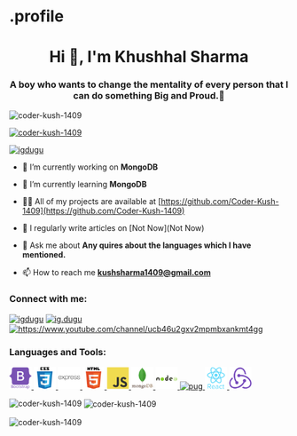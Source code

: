 # .profile




<h1 align="center">Hi 👋, I'm Khushhal Sharma</h1>
<h3 align="center">A boy who wants to change the mentality of every person that I can do something Big and Proud.🙂</h3>

<p align="left"> <img src="https://komarev.com/ghpvc/?username=coder-kush-1409&label=Profile%20views&color=0e75b6&style=flat" alt="coder-kush-1409" /> </p>

<p align="left"> <a href="https://github.com/ryo-ma/github-profile-trophy"><img src="https://github-profile-trophy.vercel.app/?username=coder-kush-1409" alt="coder-kush-1409" /></a> </p>

<p align="left"> <a href="https://twitter.com/igdugu" target="blank"><img src="https://img.shields.io/twitter/follow/igdugu?logo=twitter&style=for-the-badge" alt="igdugu" /></a> </p>

- 🔭 I’m currently working on **MongoDB**

- 🌱 I’m currently learning **MongoDB**

- 👨‍💻 All of my projects are available at [https://github.com/Coder-Kush-1409](https://github.com/Coder-Kush-1409)

- 📝 I regularly write articles on [Not Now](Not Now)

- 💬 Ask me about **Any quires about the languages which I have mentioned.**

- 📫 How to reach me **kushsharma1409@gmail.com**

<h3 align="left">Connect with me:</h3>
<p align="left">
<a href="https://twitter.com/igdugu" target="blank"><img align="center" src="https://raw.githubusercontent.com/rahuldkjain/github-profile-readme-generator/master/src/images/icons/Social/twitter.svg" alt="igdugu" height="30" width="40" /></a>
<a href="https://instagram.com/ig.dugu" target="blank"><img align="center" src="https://raw.githubusercontent.com/rahuldkjain/github-profile-readme-generator/master/src/images/icons/Social/instagram.svg" alt="ig.dugu" height="30" width="40" /></a>
<a href="https://www.youtube.com/c/https://www.youtube.com/channel/ucb46u2gxv2mpmbxankmt4gg" target="blank"><img align="center" src="https://raw.githubusercontent.com/rahuldkjain/github-profile-readme-generator/master/src/images/icons/Social/youtube.svg" alt="https://www.youtube.com/channel/ucb46u2gxv2mpmbxankmt4gg" height="30" width="40" /></a>
</p>

<h3 align="left">Languages and Tools:</h3>
<p align="left"> <a href="https://getbootstrap.com" target="_blank" rel="noreferrer"> <img src="https://raw.githubusercontent.com/devicons/devicon/master/icons/bootstrap/bootstrap-plain-wordmark.svg" alt="bootstrap" width="40" height="40"/> </a> <a href="https://www.w3schools.com/css/" target="_blank" rel="noreferrer"> <img src="https://raw.githubusercontent.com/devicons/devicon/master/icons/css3/css3-original-wordmark.svg" alt="css3" width="40" height="40"/> </a> <a href="https://expressjs.com" target="_blank" rel="noreferrer"> <img src="https://raw.githubusercontent.com/devicons/devicon/master/icons/express/express-original-wordmark.svg" alt="express" width="40" height="40"/> </a> <a href="https://www.w3.org/html/" target="_blank" rel="noreferrer"> <img src="https://raw.githubusercontent.com/devicons/devicon/master/icons/html5/html5-original-wordmark.svg" alt="html5" width="40" height="40"/> </a> <a href="https://developer.mozilla.org/en-US/docs/Web/JavaScript" target="_blank" rel="noreferrer"> <img src="https://raw.githubusercontent.com/devicons/devicon/master/icons/javascript/javascript-original.svg" alt="javascript" width="40" height="40"/> </a> <a href="https://www.mongodb.com/" target="_blank" rel="noreferrer"> <img src="https://raw.githubusercontent.com/devicons/devicon/master/icons/mongodb/mongodb-original-wordmark.svg" alt="mongodb" width="40" height="40"/> </a> <a href="https://nodejs.org" target="_blank" rel="noreferrer"> <img src="https://raw.githubusercontent.com/devicons/devicon/master/icons/nodejs/nodejs-original-wordmark.svg" alt="nodejs" width="40" height="40"/> </a> <a href="https://pugjs.org" target="_blank" rel="noreferrer"> <img src="https://cdn.worldvectorlogo.com/logos/pug.svg" alt="pug" width="40" height="40"/> </a> <a href="https://reactjs.org/" target="_blank" rel="noreferrer"> <img src="https://raw.githubusercontent.com/devicons/devicon/master/icons/react/react-original-wordmark.svg" alt="react" width="40" height="40"/> </a> <a href="https://redux.js.org" target="_blank" rel="noreferrer"> <img src="https://raw.githubusercontent.com/devicons/devicon/master/icons/redux/redux-original.svg" alt="redux" width="40" height="40"/> </a> </p>

<p><img align="left" src="https://github-readme-stats.vercel.app/api/top-langs?username=coder-kush-1409&show_icons=true&locale=en&layout=compact" alt="coder-kush-1409" /></p>

<p>&nbsp;<img align="center" src="https://github-readme-stats.vercel.app/api?username=coder-kush-1409&show_icons=true&locale=en" alt="coder-kush-1409" /></p>

<p><img align="center" src="https://github-readme-streak-stats.herokuapp.com/?user=coder-kush-1409&" alt="coder-kush-1409" /></p>
